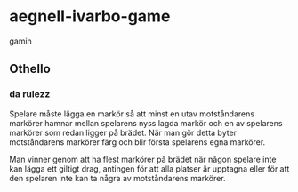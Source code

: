 # aegnell-ivarbo-game
gamin

## Othello

### da rulezz
Spelare måste lägga en markör så att minst en utav motståndarens markörer hamnar mellan spelarens nyss lagda markör och en av spelarens markörer som redan ligger på brädet. När man gör detta byter motståndarens markörer färg och blir första spelarens egna markörer.

Man vinner genom att ha flest markörer på brädet när någon spelare inte kan lägga ett giltigt drag, antingen för att alla platser är upptagna eller för att den spelaren inte kan ta några av motståndarens markörer. 

